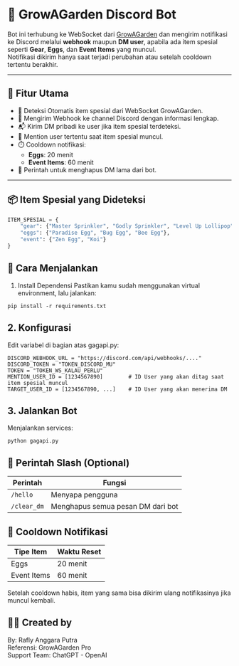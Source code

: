 # 🌱 GrowAGarden Discord Bot

Bot ini terhubung ke WebSocket dari [GrowAGarden](https://growagardenpro.com/) dan mengirim notifikasi ke Discord melalui **webhook** maupun **DM user**, apabila ada item spesial seperti **Gear**, **Eggs**, dan **Event Items** yang muncul.  
Notifikasi dikirim hanya saat terjadi perubahan atau setelah cooldown tertentu berakhir.

---

## 🚀 Fitur Utama

- 🎯 Deteksi Otomatis item spesial dari WebSocket GrowAGarden.
- 📩 Mengirim Webhook ke channel Discord dengan informasi lengkap.
- 📬 Kirim DM pribadi ke user jika item spesial terdeteksi.
- 🔔 Mention user tertentu saat item spesial muncul.
- ⏱️ Cooldown notifikasi:
  - **Eggs**: 20 menit
  - **Event Items**: 60 menit
- 🧹 Perintah untuk menghapus DM lama dari bot.

---

## 📦 Item Spesial yang Dideteksi

```python
ITEM_SPESIAL = {
    "gear": {"Master Sprinkler", "Godly Sprinkler", "Level Up Lollipop", "Medium Treat", "Medium Toy"},
    "eggs": {"Paradise Egg", "Bug Egg", "Bee Egg"},
    "event": {"Zen Egg", "Koi"}
}
```

## 📜 Cara Menjalankan
1. Install Dependensi
Pastikan kamu sudah menggunakan virtual environment, lalu jalankan:
```
pip install -r requirements.txt
```

## 2. Konfigurasi
Edit variabel di bagian atas gagapi.py:
```
DISCORD_WEBHOOK_URL = "https://discord.com/api/webhooks/...."
DISCORD_TOKEN = "TOKEN_DISCORD_MU"
TOKEN = "TOKEN_WS_KALAU_PERLU"
MENTION_USER_ID = [1234567890]        # ID User yang akan ditag saat item spesial muncul
TARGET_USER_ID = [1234567890, ...]    # ID User yang akan menerima DM
```

## 3. Jalankan Bot
Menjalankan services:
```
python gagapi.py
```

## 🧹 Perintah Slash (Optional)
| Perintah    | Fungsi                            |
| ----------- | --------------------------------- |
| `/hello`    | Menyapa pengguna                  |
| `/clear_dm` | Menghapus semua pesan DM dari bot |


## 🔄 Cooldown Notifikasi
| Tipe Item   | Waktu Reset |
| ----------- | ----------- |
| Eggs        | 20 menit    |
| Event Items | 60 menit    |
Setelah cooldown habis, item yang sama bisa dikirim ulang notifikasinya jika muncul kembali.


## 👨‍💻 Created by
By: Rafly Anggara Putra  
Referensi: GrowAGarden Pro  
Support Team: ChatGPT - OpenAI  
